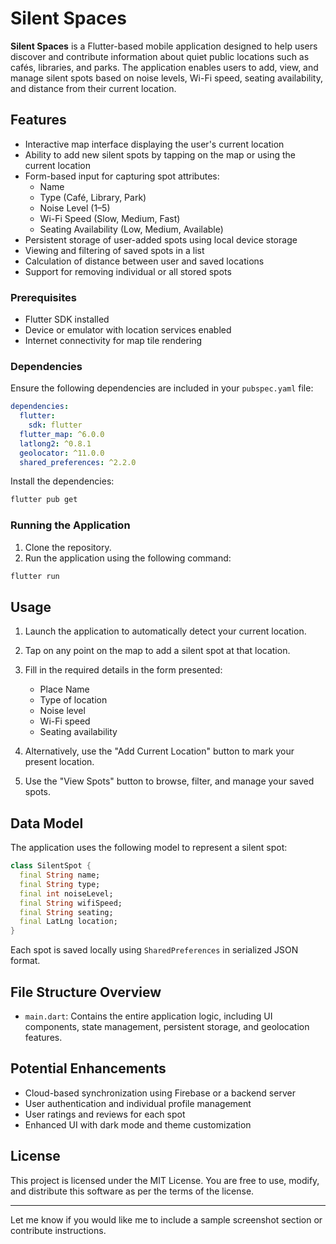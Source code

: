 # Silent Spaces

**Silent Spaces** is a Flutter-based mobile application designed to help users discover and contribute information about quiet public locations such as cafés, libraries, and parks. The application enables users to add, view, and manage silent spots based on noise levels, Wi-Fi speed, seating availability, and distance from their current location.

## Features

* Interactive map interface displaying the user's current location
* Ability to add new silent spots by tapping on the map or using the current location
* Form-based input for capturing spot attributes:
  * Name
  * Type (Café, Library, Park)
  * Noise Level (1–5)
  * Wi-Fi Speed (Slow, Medium, Fast)
  * Seating Availability (Low, Medium, Available)
* Persistent storage of user-added spots using local device storage
* Viewing and filtering of saved spots in a list
* Calculation of distance between user and saved locations
* Support for removing individual or all stored spots
  
### Prerequisites

* Flutter SDK installed
* Device or emulator with location services enabled
* Internet connectivity for map tile rendering

### Dependencies

Ensure the following dependencies are included in your `pubspec.yaml` file:

```yaml
dependencies:
  flutter:
    sdk: flutter
  flutter_map: ^6.0.0
  latlong2: ^0.8.1
  geolocator: ^11.0.0
  shared_preferences: ^2.2.0
```

Install the dependencies:

```bash
flutter pub get
```

### Running the Application

1. Clone the repository.
2. Run the application using the following command:

```bash
flutter run
```

## Usage

1. Launch the application to automatically detect your current location.
2. Tap on any point on the map to add a silent spot at that location.
3. Fill in the required details in the form presented:

   * Place Name
   * Type of location
   * Noise level
   * Wi-Fi speed
   * Seating availability
4. Alternatively, use the "Add Current Location" button to mark your present location.
5. Use the "View Spots" button to browse, filter, and manage your saved spots.

## Data Model

The application uses the following model to represent a silent spot:

```dart
class SilentSpot {
  final String name;
  final String type;
  final int noiseLevel;
  final String wifiSpeed;
  final String seating;
  final LatLng location;
}
```

Each spot is saved locally using `SharedPreferences` in serialized JSON format.

## File Structure Overview

* `main.dart`: Contains the entire application logic, including UI components, state management, persistent storage, and geolocation features.

## Potential Enhancements

* Cloud-based synchronization using Firebase or a backend server
* User authentication and individual profile management
* User ratings and reviews for each spot
* Enhanced UI with dark mode and theme customization

## License

This project is licensed under the MIT License. You are free to use, modify, and distribute this software as per the terms of the license.

---

Let me know if you would like me to include a sample screenshot section or contribute instructions.
